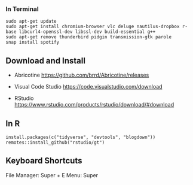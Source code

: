 
### In Terminal

```
sudo apt-get update
sudo apt-get install chromium-browser vlc deluge nautilus-dropbox r-base libcurl4-openssl-dev libssl-dev build-essential g++
sudo apt-get remove thunderbird pidgin transmission-gtk parole
snap install spotify
```

## Download and Install

- Abricotine
https://github.com/brrd/Abricotine/releases

- Visual Code Studio
https://code.visualstudio.com/download

- RStudio
https://www.rstudio.com/products/rstudio/download/#download

## In R

```
install.packages(c("tidyverse", "devtools", "blogdown"))
remotes::install_github("rstudio/gt")
```

## Keyboard Shortcuts

File Manager: Super + E
Menu: Super
